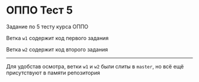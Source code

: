 # ОППО Тест 5


Задание по 5 тесту курса ОППО


Ветка `w1` содержит код первого задания

Ветка `w2` содержит код второго задания

---

Для удобстав осмотра, ветки `w1` и `w2` были слиты в `master`, но всё ещё присутствуют в памяти репозитория
